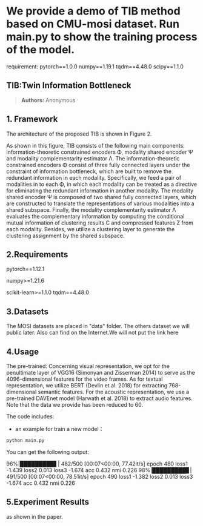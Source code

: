 # We provide a demo of TIB method based on CMU-mosi dataset.  Run main.py to show the training process of the model.

requirement:
pytorch==1.0.0
numpy==1.19.1
tqdm==4.48.0
scipy==1.1.0

   

## TIB:Twin Information Bottleneck 
> **Authors:**
Anonymous
<!-- > -->
## 1. Framework


The architecture of the proposed TIB is shown in Figure 2.

As shown in this figure, TIB consists of the following main components: information-theoretic constrained encoders Φ, modality shared 
encoder Ψ and modality complementarity estimator Λ. The information-theoretic constrained encoders Φ consist of three fully connected 
layers under the constraint of information bottleneck, which are built to remove the redundant information in each modality. 
Specifically, we feed a pair of modalities in to each Φ, in which each modality can be treated as a directive for eliminating the 
redundant information in another modality. The modality shared encoder Ψ is composed of two shared fully connected layers, which are 
constructed to translate the representations of various modalities into a shared subspace. Finally, the modality complementarity 
estimator Λ evaluates the complementary information by computing the conditional mutual information of clustering results C and 
compressed features Z from each modality. Besides, we utilize a clustering layer to generate the clustering assignment by the shared subspace.


## 2.Requirements

pytorch==1.12.1

numpy>=1.21.6

scikit-learn>=1.1.0
tqdm==4.48.0

## 3.Datasets

The MOSI datasets are placed in "data" folder. The others dataset we will public later. Also can find on the Internet.We will not put the link here

## 4.Usage

The pre-trained:
Concerning visual representation, we opt for the penultimate layer of VGG16 (Simonyan and Zisserman 2014) to serve 
as the 4096-dimensional features for the video frames. As for textual representation, we utilize BERT (Devlin et al.
2018) for extracting 768-dimensional semantic features. For the acoustic representation, we use a pre-trained DAVEnet 
model (Harwath et al. 2018) to extract audio features.
      Note that the data we provide has been reduced to 60.

The code includes:

- an example for train a new model：

```bash
python main.py
```



You can get the following output:

 96%|█████████▋| 482/500 [00:07<00:00, 77.42it/s] epoch 480 loss1 -1.439 loss2 0.013 loss3 -1.674 acc 0.432 nmi 0.226
 98%|█████████▊| 491/500 [00:07<00:00, 78.51it/s] epoch 490 loss1 -1.382 loss2 0.013 loss3 -1.674 acc 0.432 nmi 0.226

## 5.Experiment Results
as shown in the paper.
